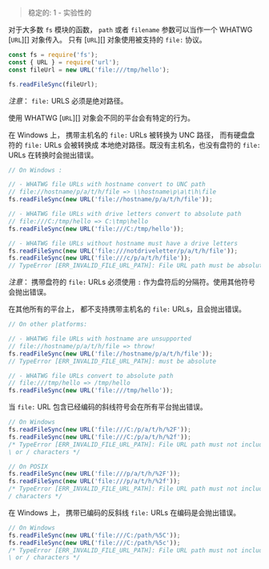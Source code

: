 <!-- YAML
added: v7.6.0
-->

> 稳定的: 1 - 实验性的

对于大多数 `fs` 模块的函数， `path` 或者 `filename` 参数可以当作一个 WHATWG [`URL`][] 对象传入。
只有 [`URL`][] 对象使用被支持的 `file:` 协议。

```js
const fs = require('fs');
const { URL } = require('url');
const fileUrl = new URL('file:///tmp/hello');

fs.readFileSync(fileUrl);
```

*注意*： `file:` URLS 必须是绝对路径。

使用 WHATWG [`URL`][] 对象会不同的平台会有特定的行为。

在 Windows 上， 携带主机名的 `file:` URLs 被转换为 UNC 路径， 而有硬盘盘符的 `file:` URLs 会被转换成
本地绝对路径。既没有主机名，也没有盘符的 `file:` URLs 在转换时会抛出错误。

```js
// On Windows :

// - WHATWG file URLs with hostname convert to UNC path
// file://hostname/p/a/t/h/file => \\hostname\p\a\t\h\file
fs.readFileSync(new URL('file://hostname/p/a/t/h/file'));

// - WHATWG file URLs with drive letters convert to absolute path
// file:///C:/tmp/hello => C:\tmp\hello
fs.readFileSync(new URL('file:///C:/tmp/hello'));

// - WHATWG file URLs without hostname must have a drive letters
fs.readFileSync(new URL('file:///notdriveletter/p/a/t/h/file'));
fs.readFileSync(new URL('file:///c/p/a/t/h/file'));
// TypeError [ERR_INVALID_FILE_URL_PATH]: File URL path must be absolute
```

*注意*： 携带盘符的 `file:` URLs 必须使用 `:` 作为盘符后的分隔符。使用其他符号会抛出错误。

在其他所有的平台上， 都不支持携带主机名的 `file:` URLs，且会抛出错误。 

```js
// On other platforms:

// - WHATWG file URLs with hostname are unsupported
// file://hostname/p/a/t/h/file => throw!
fs.readFileSync(new URL('file://hostname/p/a/t/h/file'));
// TypeError [ERR_INVALID_FILE_URL_PATH]: must be absolute

// - WHATWG file URLs convert to absolute path
// file:///tmp/hello => /tmp/hello
fs.readFileSync(new URL('file:///tmp/hello'));
```

当 `file:` URL 包含已经编码的斜线符号会在所有平台抛出错误。
```js
// On Windows
fs.readFileSync(new URL('file:///C:/p/a/t/h/%2F'));
fs.readFileSync(new URL('file:///C:/p/a/t/h/%2f'));
/* TypeError [ERR_INVALID_FILE_URL_PATH]: File URL path must not include encoded
\ or / characters */

// On POSIX
fs.readFileSync(new URL('file:///p/a/t/h/%2F'));
fs.readFileSync(new URL('file:///p/a/t/h/%2f'));
/* TypeError [ERR_INVALID_FILE_URL_PATH]: File URL path must not include encoded
/ characters */
```

在 Windows 上， 携带已编码的反斜线 `file:` URLs 在编码是会抛出错误。 
```js
// On Windows
fs.readFileSync(new URL('file:///C:/path/%5C'));
fs.readFileSync(new URL('file:///C:/path/%5c'));
/* TypeError [ERR_INVALID_FILE_URL_PATH]: File URL path must not include encoded
\ or / characters */
```

